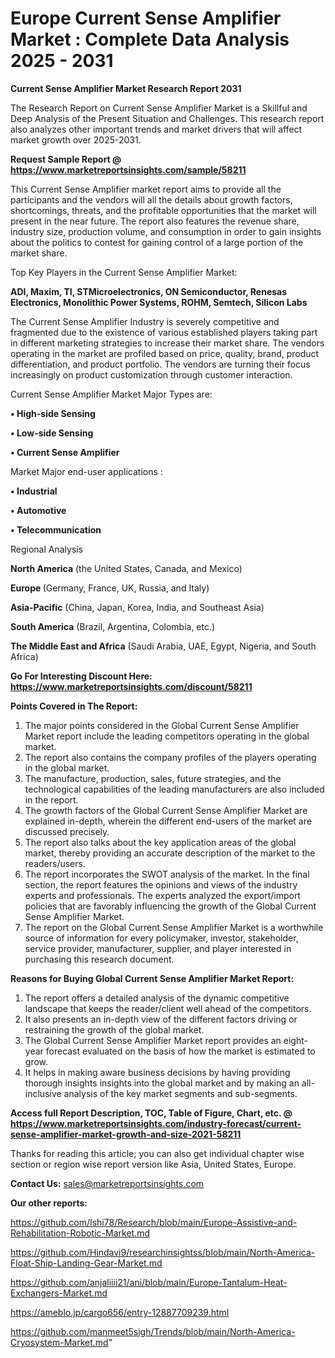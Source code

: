 # Europe Current Sense Amplifier Market : Complete Data Analysis 2025 - 2031

<strong>Current Sense Amplifier Market Research Report 2031</strong>

The Research Report on Current Sense Amplifier Market is a Skillful and Deep Analysis of the Present Situation and Challenges. This research report also analyzes other important trends and market drivers that will affect market growth over 2025-2031.

<strong>Request Sample Report @ <a href=https://www.marketreportsinsights.com/sample/58211>https://www.marketreportsinsights.com/sample/58211</a></strong>

This Current Sense Amplifier market report aims to provide all the participants and the vendors will all the details about growth factors, shortcomings, threats, and the profitable opportunities that the market will present in the near future. The report also features the revenue share, industry size, production volume, and consumption in order to gain insights about the politics to contest for gaining control of a large portion of the market share.

Top Key Players in the Current Sense Amplifier Market:

<strong>ADI, Maxim, TI, STMicroelectronics, ON Semiconductor, Renesas Electronics, Monolithic Power Systems, ROHM, Semtech, Silicon Labs</strong>

The Current Sense Amplifier Industry is severely competitive and fragmented due to the existence of various established players taking part in different marketing strategies to increase their market share. The vendors operating in the market are profiled based on price, quality, brand, product differentiation, and product portfolio. The vendors are turning their focus increasingly on product customization through customer interaction.

Current Sense Amplifier Market Major Types are:

<strong>• High-side Sensing

• Low-side Sensing

• Current Sense Amplifier</strong>

Market Major end-user applications :

<strong>• Industrial

• Automotive

• Telecommunication</strong>

Regional Analysis

</u><strong><b>North America</b></strong> (the United States, Canada, and Mexico)

<strong><b>Europe </b></strong>(Germany, France, UK, Russia, and Italy)

<strong><b>Asia-Pacific</b></strong> (China, Japan, Korea, India, and Southeast Asia)

<strong><b>South America</b></strong> (Brazil, Argentina, Colombia, etc.)

<strong><b>The Middle East and Africa</b></strong> (Saudi Arabia, UAE, Egypt, Nigeria, and South Africa)

<strong>Go For Interesting Discount Here: <a href=https://www.marketreportsinsights.com/discount/58211>https://www.marketreportsinsights.com/discount/58211</a></strong>

<strong>Points Covered in The Report:</strong>
<ol>
  <li>The major points considered in the Global Current Sense Amplifier Market report include the leading competitors operating in the global market.</li>
  <li>The report also contains the company profiles of the players operating in the global market.</li>
  <li>The manufacture, production, sales, future strategies, and the technological capabilities of the leading manufacturers are also included in the report.</li>
  <li>The growth factors of the Global Current Sense Amplifier Market are explained in-depth, wherein the different end-users of the market are discussed precisely.</li>
  <li>The report also talks about the key application areas of the global market, thereby providing an accurate description of the market to the readers/users.</li>
  <li>The report incorporates the SWOT analysis of the market. In the final section, the report features the opinions and views of the industry experts and professionals. The experts analyzed the export/import policies that are favorably influencing the growth of the Global Current Sense Amplifier Market.</li>
  <li>The report on the Global Current Sense Amplifier Market is a worthwhile source of information for every policymaker, investor, stakeholder, service provider, manufacturer, supplier, and player interested in purchasing this research document.</li>
</ol>
<strong>Reasons for Buying Global Current Sense Amplifier Market Report:</strong>

<ol>
  <li>The report offers a detailed analysis of the dynamic competitive landscape that keeps the reader/client well ahead of the competitors.</li>
  <li>It also presents an in-depth view of the different factors driving or restraining the growth of the global market.</li>
  <li>The Global Current Sense Amplifier Market report provides an eight-year forecast evaluated on the basis of how the market is estimated to grow.</li>
  <li>It helps in making aware business decisions by having providing thorough insights insights into the global market and by making an all-inclusive analysis of the key market segments and sub-segments.</li>
</ol>
<strong>Access full Report Description, TOC, Table of Figure, Chart, etc. @ <a href=https://www.marketreportsinsights.com/industry-forecast/current-sense-amplifier-market-growth-and-size-2021-58211>https://www.marketreportsinsights.com/industry-forecast/current-sense-amplifier-market-growth-and-size-2021-58211</a></strong>


Thanks for reading this article; you can also get individual chapter wise section or region wise report version like Asia, United States, Europe.

<strong>Contact Us:</strong>
sales@marketreportsinsights.com

<strong>Our other reports:</strong>

<a href=https://github.com/Ishi78/Research/blob/main/Europe-Assistive-and-Rehabilitation-Robotic-Market.md>https://github.com/Ishi78/Research/blob/main/Europe-Assistive-and-Rehabilitation-Robotic-Market.md</a>

<a href=https://github.com/Hindavi9/researchinsightss/blob/main/North-America-Float-Ship-Landing-Gear-Market.md>https://github.com/Hindavi9/researchinsightss/blob/main/North-America-Float-Ship-Landing-Gear-Market.md</a>

<a href=https://github.com/anjaliiii21/ani/blob/main/Europe-Tantalum-Heat-Exchangers-Market.md>https://github.com/anjaliiii21/ani/blob/main/Europe-Tantalum-Heat-Exchangers-Market.md</a>

<a href=https://ameblo.jp/cargo656/entry-12887709239.html>https://ameblo.jp/cargo656/entry-12887709239.html</a>

<a href=https://github.com/manmeet5sigh/Trends/blob/main/North-America-Cryosystem-Market.md>https://github.com/manmeet5sigh/Trends/blob/main/North-America-Cryosystem-Market.md</a>"
